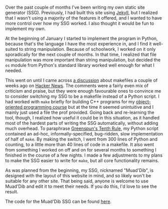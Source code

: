 <!-- Writing My Own Static Site Generator with a Makefile -->
<!-- 2018-03-12 -->

Over the past couple of months I've been writing my own static site generator
(SSG).  Previously, I had built this site using
[Jekyll](https://jekyllrb.com/), but I realized that I wasn't using a majority
of the features it offered, and I wanted to have more control over how my SSG
worked.  I also thought it would be fun to implement my own.

At the beginning of January I started to implement the program in Python,
because that's the language I have the most experience in, and I find it
well-suited to string manipulation.  Because of schoolwork, I worked on it only
sporadically for the next couple of months.  In that time, I realized that file
manipulation was more important than string manipulation, but decided the `os`
module from Python's standard library worked well enough for what I needed.

This went on until I came across
[a discussion](https://news.ycombinator.com/item?id=16483889) about makefiles a
couple of weeks ago on [Hacker News](https://news.ycombinator.com/).  The
comments were a fairly even mix of criticism and praise, but they were enough
favourable ones to convince me to consider switching my SSG to be a makefile
instead of a Python script.  I had worked with `make` briefly for building C++
programs for my
[object-oriented programming course](http://www.ucalendar.uwaterloo.ca/1718/COURSE/course-CS.html#CS246)
but at the time it seemed unintuitive and I mainly just used a file the prof
provided.  Going back and re-learning the tool, though, I realized how useful
it could be in this situation, as it handled most of the hardest parts of
writing the SSG automatically, without adding much overhead.  To paraphrase
[Greenspun's Tenth Rule](https://en.wikipedia.org/wiki/Greenspun%27s_tenth_rule),
my Python script contained an ad-hoc, informally-specified, bug-ridden, slow
implementation of half of `make`.  By making the switch, I went from 300 lines
of Python and counting, to a little more than 40 lines of code in a makefile.
It also went from something I worked on off and on for several months to
something I finished in the course of a few nights.  I made a few adjustments
to my plans to make the SSG easier to write for `make`, but all core
functionality remains.

As was planned from the beginning, my SSG, nicknamed "Muad'Dib", is designed
with the layout of this website in mind, and so likely won't be suitable for
any other site.  That being said, anyone is welcome to use Muad'Dib and edit it
to meet their needs.  If you do this, I'd love to see the result.

The code for the Muad'Dib SSG can be found
[here](https://github.com/jdw1996/muaddib-ssg/).
